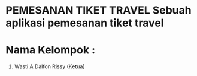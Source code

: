 PEMESANAN TIKET TRAVEL
Sebuah aplikasi pemesanan tiket travel
===============================================================================

Nama Kelompok :
=================================

1. Wasti A Dalfon Rissy (Ketua)

